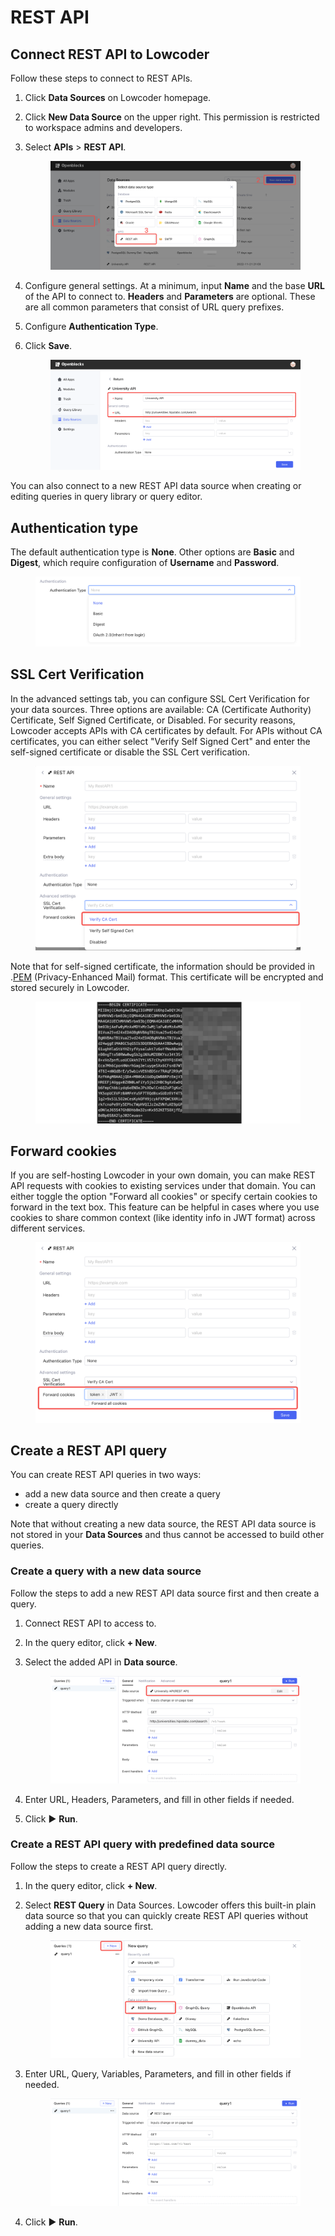 # REST API

## Connect REST API to Lowcoder

Follow these steps to connect to REST APIs.

1. Click **Data Sources** on Lowcoder homepage.
2. Click **New Data Source** on the upper right. This permission is restricted to workspace admins and developers.
3.  Select **APIs** > **REST API**.

    <figure><img src="../../.gitbook/assets/rest-api-1.png" alt=""><figcaption></figcaption></figure>
4. Configure general settings. At a minimum, input **Name** and the base **URL** of the API to connect to. **Headers** and **Parameters** are optional. These are all common parameters that consist of URL query prefixes.
5. Configure **Authentication Type**.
6.  Click **Save**.

    <figure><img src="../../.gitbook/assets/rest-api-2.png" alt=""><figcaption></figcaption></figure>

You can also connect to a new REST API data source when creating or editing queries in query library or query editor.

## Authentication type

The default authentication type is **None**. Other options are **Basic** and **Digest**, which require configuration of **Username** and **Password**.

<figure><img src="../../.gitbook/assets/rest-api-3.png" alt=""><figcaption></figcaption></figure>

## SSL Cert Verification

In the advanced settings tab, you can configure SSL Cert Verification for your data sources. Three options are available: CA (Certificate Authority) Certificate, Self Signed Certificate, or Disabled. For security reasons, Lowcoder accepts APIs with CA certificates by default. For APIs without CA certificates, you can either select "Verify Self Signed Cert" and enter the self-signed certificate or disable the SSL Cert verification.

<figure><img src="../../.gitbook/assets/rest-api-4.png" alt=""><figcaption></figcaption></figure>

Note that for self-signed certificate, the information should be provided in .[PEM](https://en.wikipedia.org/wiki/Privacy-Enhanced\_Mail) (Privacy-Enhanced Mail) format. This certificate will be encrypted and stored securely in Lowcoder.

<figure><img src="../../.gitbook/assets/rest-api-5.png" alt=""><figcaption></figcaption></figure>

## Forward cookies

If you are self-hosting Lowcoder in your own domain, you can make REST API requests with cookies to existing services under that domain. You can either toggle the option "Forward all cookies" or specify certain cookies to forward in the text box. This feature can be helpful in cases where you use cookies to share common context (like identity info in JWT format) across different services.

<figure><img src="../../.gitbook/assets/rest-api-6.png" alt=""><figcaption></figcaption></figure>

## Create a REST API query

You can create REST API queries in two ways:

* add a new data source and then create a query
* create a query directly

Note that without creating a new data source, the REST API data source is not stored in your **Data Sources** and thus cannot be accessed to build other queries.

### Create a query with a new data source

Follow the steps to add a new REST API data source first and then create a query.

1. Connect REST API to access to.
2. In the query editor, click **+ New**.
3.  Select the added API in **Data source**.&#x20;

    <figure><img src="../../.gitbook/assets/rest-api-7.png" alt=""><figcaption></figcaption></figure>


4. Enter URL, Headers, Parameters, and fill in other fields if needed.
5. Click ▶ **Run**.

### Create a REST API query with predefined data source

Follow the steps to create a REST API query directly.

1. In the query editor, click **+ New**.
2.  Select **REST Query** in Data Sources. Lowcoder offers this built-in plain data source so that you can quickly create REST API queries without adding a new data source first.&#x20;

    <figure><img src="../../.gitbook/assets/rest-api-8.png" alt=""><figcaption></figcaption></figure>
3.  Enter URL, Query, Variables, Parameters, and fill in other fields if needed.

    <figure><img src="../../.gitbook/assets/rest-api-9.png" alt=""><figcaption></figcaption></figure>


4. Click ▶ **Run**.

